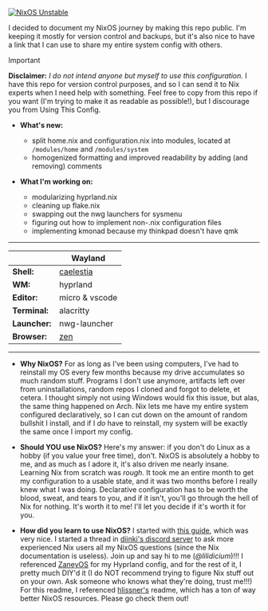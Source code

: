 [![NixOS Unstable](https://img.shields.io/badge/NixOS-24.05-blue.svg?style=flat-square&logo=NixOS&logoColor=white)](https://nixos.org)

I decided to document my NixOS journey by making this repo public. I'm keeping it
mostly for version control and backups, but it's also nice to have a link that
I can use to share my entire system config with others.

> [!IMPORTANT]
> **Disclaimer:** _I do not intend anyone but myself to use this configuration._
> I have this repo for version control purposes, and so I can send it to Nix
> experts when I need help with something. Feel free to copy from this repo if
> you want (I'm trying to make it as readable as possible!), but I discourage
> you from Using This Config.

+ **What's new:**
  - split home.nix and configuration.nix into modules, 
    located at `/modules/home` and `/modules/system`
  - homogenized formatting and improved readability by 
    adding (and removing) comments

+ **What I'm working on:**
  - modularizing hyprland.nix
  - cleaning up flake.nix
  - swapping out the nwg launchers for sysmenu
  - figuring out how to implement non-.nix configuration files
  - implementing kmonad because my thinkpad doesn't have qmk

------
|               | Wayland                 |
|---------------|-------------------------|
| **Shell:**    | [caelestia][caelestia]  |
| **WM:**       | hyprland                |
| **Editor:**   | micro & vscode          |
| **Terminal:** | alacritty               |
| **Launcher:** | nwg-launcher            |
| **Browser:**  | [zen][zen]              |

-----

+ **Why NixOS?**
  For as long as I've been using computers, I've had to reinstall my OS
  every few months because my drive accumulates so much random stuff.
  Programs I don't use anymore, artifacts left over from uninstallations,
  random repos I cloned and forgot to delete, et cetera. I thought simply
  not using Windows would fix this issue, but alas, the same thing happened
  on Arch. Nix lets me have my entire system configured declaratively, so 
  I can cut down on the amount of random bullshit I install, and if I *do*
  have to reinstall, my system will be exactly the same once I import my
  config.

+ **Should YOU use NixOS?**
  Here's my answer: if you don't do Linux as a hobby (if you value your
  free time), don't. NixOS is absolutely a hobby to me, and as much as I
  adore it, it's also driven me nearly insane. Learning Nix from scratch
  was *rough*. It took me an entire month to get my configuration to a
  usable state, and it was two months before I really knew what I was
  doing. Declarative configuration has to be worth the blood, sweat, and
  tears to you, and if it isn't, you'll go through the hell of Nix for
  nothing. It's worth it to me! I'll let you decide if it's worth it 
  for you.

+ **How did you learn to use NixOS?**
  I started with [this guide][guide], which was very nice. I started a thread
  in [diinki's discord server][discord] to ask more experienced Nix users all my
  NixOS questions (since the Nix documentation is useless). Join up and
  say hi to me (*@lilidicium*)!!! I referenced [ZaneyOS][zaneyos] for my Hyprland
  config, and for the rest of it, I pretty much DIY'd it (I do NOT
  recommend trying to figure Nix stuff out on your own. Ask someone who
  knows what they're doing, trust me!!!) For this readme, I referenced 
  [hlissner's][hlissner] readme, which has a ton of way better NixOS resources.
  Please go check them out!

[zen]: https://zen-browser.app/
[caelestia]: https://github.com/caelestia-dots/shell
[hlissner]: https://github.com/hlissner/dotfiles
[zaneyos]: https://gitlab.com/Zaney/zaneyos
[guide]: https://nixos-and-flakes.thiscute.world/
[discord]: https://discord.gg/JnZNJy9BPk

